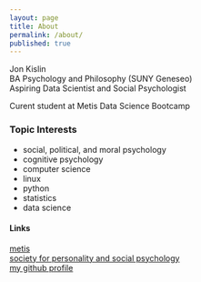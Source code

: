 ```yaml
---
layout: page
title: About
permalink: /about/
published: true
---
```


Jon Kislin  
BA Psychology and Philosophy (SUNY Geneseo)  
Aspiring Data Scientist and Social Psychologist  

Curent student at Metis Data Science Bootcamp  
  
### Topic Interests ###
- social, political, and moral psychology
- cognitive psychology
- computer science
- linux
- python
- statistics
- data science

#### Links ####
[metis](http://thisismetis.com)  
[society for personality and social psychology](http://spsp.org)  
[my github profile](https://github.com/jonkislin)
